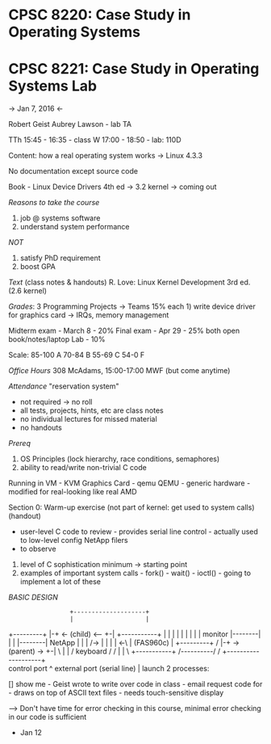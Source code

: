 <!-- vim: set filetype=markdown : -->

# CPSC 8220:  Case Study in Operating Systems
# CPSC 8221:  Case Study in Operating Systems Lab

-> Jan 7, 2016 <-

Robert Geist
Aubrey Lawson - lab TA

TTh 15:45 - 16:35 - class
W 17:00 - 18:50 - lab: 110D

Content:  how a real operating system works -> Linux 4.3.3

No documentation except source code

Book - Linux Device Drivers 4th ed -> 3.2 kernel -> coming out

_Reasons to take the course_
1) job @ systems software
2) understand system performance

_NOT_
1) satisfy PhD requirement
2) boost GPA

_Text_ (class notes & handouts)
        R. Love: Linux Kernel Development 3rd ed. (2.6 kernel)

_Grades_:
3 Programming Projects -> Teams 15% each
        1) write device driver for graphics card -> IRQs, memory management

Midterm exam - March 8 - 20%
Final exam - Apr 29 - 25%
        both open book/notes/laptop
Lab - 10%

Scale:
85-100 A
70-84  B
55-69  C
54-0   F

_Office Hours_
308 McAdams, 15:00-17:00 MWF (but come anytime)

_Attendance_
"reservation system"
- not required -> no roll
- all tests, projects, hints, etc are class notes
- no individual lectures for missed material
- no handouts

_Prereq_
1) OS Principles (lock hierarchy, race conditions, semaphores)
2) ability to read/write non-trivial C code

Running in VM - KVM
Graphics Card - qemu
QEMU - generic hardware
     - modified for real-looking like real AMD

Section 0:  Warm-up exercise (not part of kernel: get used to system calls)
(handout)
- user-level C code to review
        - provides serial line control
        - actually used to low-level config NetApp filers
- to observe
1) level of C sophistication
        minimum -> starting point
2) examples of important system calls
        - fork()
        - wait()
        - ioctl() - going to implement a lot of these

_BASIC DESIGN_

                     +--------------------+
                     |                    |
  +---------+        |-+ <- (child) <-- +-|        +-----------+
  |         |        | |                | |        |           |
  | monitor |--------| |                | |--------| NetApp    |
  |         |    /-> | |                | | <-\    | (FAS960c) |
  +---------+   /    |-+ -> (parent) -> +-|    \   |           |
 / keyboard /  /     |                    |     \  +-----------+
/----------/  /      +--------------------+      \
            control port       ^          external port (serial line)
                               |
                       launch 2 processes:

[] show me - Geist wrote to write over code in class
           - email request code for
           - draws on top of ASCII text files
           - needs touch-sensitive display

--> Don't have time for error checking in this course, minimal error
checking in our code is sufficient

- Jan 12


